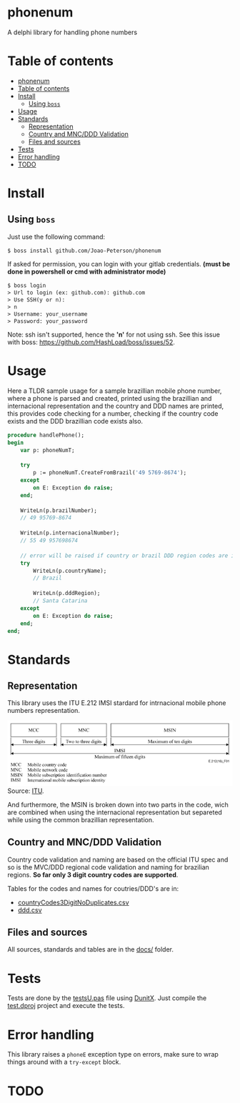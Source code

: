 # phonenum

A delphi library for handling phone numbers

# Table of contents
- [phonenum](#phonenum)
- [Table of contents](#table-of-contents)
- [Install](#install)
  - [Using `boss`](#using-boss)
- [Usage](#usage)
- [Standards](#standards)
  - [Representation](#representation)
  - [Country and MNC/DDD Validation](#country-and-mncddd-validation)
  - [Files and sources](#files-and-sources)
- [Tests](#tests)
- [Error handling](#error-handling)
- [TODO](#todo)

# Install

## Using `boss`
Just use the following command:

```console
$ boss install github.com/Joao-Peterson/phonenum
```

If asked for permission, you can login with your gitlab credentials. **(must be done in powershell or cmd with administrator mode)**
```console
$ boss login
> Url to login (ex: github.com): github.com
> Use SSH(y or n):
> n
> Username: your_username
> Password: your_password
```

Note: ssh isn't supported, hence the **'n'** for not using ssh. See this issue with boss: https://github.com/HashLoad/boss/issues/52.

# Usage

Here a TLDR sample usage for a sample brazillian mobile phone number, where a phone is parsed and created, printed using the brazillian and internacional representation and the country and DDD names are printed, this provides code checking for a number, checking if the country code exists and the DDD brazillian code exists also.

```pascal
procedure handlePhone();
begin
    var p: phoneNumT; 

    try
        p := phoneNumT.CreateFromBrazil('49 5769-8674');
    except
        on E: Exception do raise;
    end;

    WriteLn(p.brazilNumber);
    // 49 95769-8674

    WriteLn(p.internacionalNumber);
    // 55 49 957698674

    // error will be raised if country or brazil DDD region codes are invalid
    try
        WriteLn(p.countryName);
        // Brazil

        WriteLn(p.dddRegion);
        // Santa Catarina
    except
        on E: Exception do raise;
    end;
end;
```

# Standards

## Representation
This library uses the ITU E.212 IMSI stardard for intrnacional mobile phone numbers representation.

![](images/imsi.png)
Source: [ITU](https://www.itu.int/rec/T-REC-E.212-201609-I/en).

And furthermore, the MSIN is broken down into two parts in the code, wich are combined when using the internacional representation but separeted while using the common brazillian representation.

## Country and MNC/DDD Validation

Country code validation and naming are based on the official ITU spec and so is the MVC/DDD regional code validation and naming for brazilian regions. **So far only 3 digit country codes are supported**.

Tables for the codes and names for coutries/DDD's are in:

* [countryCodes3DigitNoDuplicates.csv](docs/countryCodes3DigitNoDuplicates.csv)
* [ddd.csv](docs/ddd.csv)

## Files and sources
All sources, standards and tables are in the [docs/](docs/) folder.

# Tests

Tests are done by the [testsU.pas](test/testsU.pas) file using [DunitX](https://github.com/VSoftTechnologies/DUnitX). Just compile the [test.dproj](test/test.dproj) project and execute the tests.

# Error handling

This library raises a `phoneE` exception type on errors, make sure to wrap things around with a `try-except` block.

# TODO

